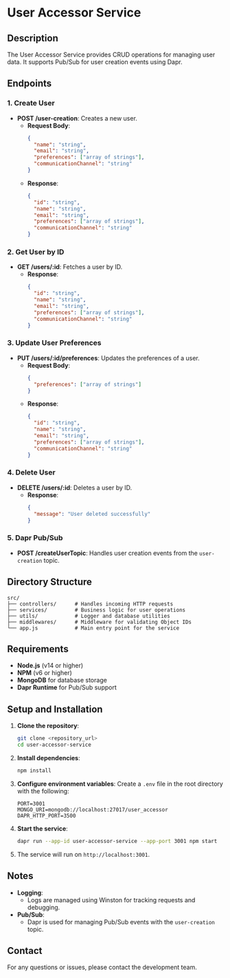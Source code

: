 # User Accessor Service

## Description
The User Accessor Service provides CRUD operations for managing user data. It supports Pub/Sub for user creation events using Dapr.

## Endpoints
### 1. Create User
- **POST /user-creation**: Creates a new user.
  - **Request Body**:
    ```json
    {
      "name": "string",
      "email": "string",
      "preferences": ["array of strings"],
      "communicationChannel": "string"
    }
    ```
  - **Response**:
    ```json
    {
      "id": "string",
      "name": "string",
      "email": "string",
      "preferences": ["array of strings"],
      "communicationChannel": "string"
    }
    ```

### 2. Get User by ID
- **GET /users/:id**: Fetches a user by ID.
  - **Response**:
    ```json
    {
      "id": "string",
      "name": "string",
      "email": "string",
      "preferences": ["array of strings"],
      "communicationChannel": "string"
    }
    ```

### 3. Update User Preferences
- **PUT /users/:id/preferences**: Updates the preferences of a user.
  - **Request Body**:
    ```json
    {
      "preferences": ["array of strings"]
    }
    ```
  - **Response**:
    ```json
    {
      "id": "string",
      "name": "string",
      "email": "string",
      "preferences": ["array of strings"],
      "communicationChannel": "string"
    }
    ```

### 4. Delete User
- **DELETE /users/:id**: Deletes a user by ID.
  - **Response**:
    ```json
    {
      "message": "User deleted successfully"
    }
    ```

### 5. Dapr Pub/Sub
- **POST /createUserTopic**: Handles user creation events from the `user-creation` topic.

## Directory Structure
```
src/
├── controllers/      # Handles incoming HTTP requests
├── services/         # Business logic for user operations
├── utils/            # Logger and database utilities
├── middlewares/      # Middleware for validating Object IDs
└── app.js            # Main entry point for the service
```

## Requirements
- **Node.js** (v14 or higher)
- **NPM** (v6 or higher)
- **MongoDB** for database storage
- **Dapr Runtime** for Pub/Sub support

## Setup and Installation
1. **Clone the repository**:
   ```bash
   git clone <repository_url>
   cd user-accessor-service
   ```

2. **Install dependencies**:
   ```bash
   npm install
   ```

3. **Configure environment variables**:
   Create a `.env` file in the root directory with the following:
   ```
   PORT=3001
   MONGO_URI=mongodb://localhost:27017/user_accessor
   DAPR_HTTP_PORT=3500
   ```

4. **Start the service**:
   ```bash
   dapr run --app-id user-accessor-service --app-port 3001 npm start
   ```

5. The service will run on `http://localhost:3001`.

## Notes
- **Logging**:
  - Logs are managed using Winston for tracking requests and debugging.
- **Pub/Sub**:
  - Dapr is used for managing Pub/Sub events with the `user-creation` topic.

## Contact
For any questions or issues, please contact the development team.